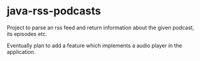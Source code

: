 # java-rss-podcasts

Project to parse an rss feed and return information about the given podcast, its episodes etc.

Eventually plan to add a feature which implements a audio player in the application.
